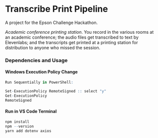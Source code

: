 # Transcribe Print Pipeline

A project for the Epson Challenge Hackathon.

*Academic conference printing station*. You record in the various rooms at an academic conference; the audio files get transcribed to text by Elevenlabs; and the transcripts get printed at a printing station for distribution to anyone who missed the session.

### Dependencies and Usage
#### Windows Execution Policy Change
```r
Run Sequentially in PowerShell:

Set-ExecutionPolicy RemoteSigned :: select "y"
Get-ExecutionPolicy
RemoteSigned
```

#### Run in VS Code Terminal
```r
npm install
npm --version
yarn add dotenv axios
```
